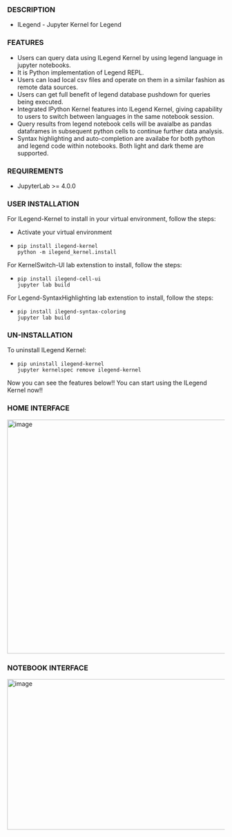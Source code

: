 ### DESCRIPTION
- ILegend - Jupyter Kernel for Legend


### FEATURES
- Users can query data using ILegend Kernel by using legend language in jupyter notebooks.
- It is Python implementation of Legend REPL.
- Users can load local csv files and operate on them in a similar fashion as remote data sources.
- Users can get full benefit of legend database pushdown for queries being executed.
- Integrated IPython Kernel features into ILegend Kernel, giving capability to users to switch between languages in the same notebook session.
- Query results from legend notebook cells will be avaialbe as pandas dataframes in subsequent python cells to continue further data analysis.
- Syntax highlighting and auto-completion are availabe for both python and legend code within notebooks. Both light and dark theme are supported.


### REQUIREMENTS
- JupyterLab >= 4.0.0


### USER INSTALLATION
For ILegend-Kernel to install in your virtual environment, follow the steps:
- Activate your virtual environment
- ```
  pip install ilegend-kernel
  python -m ilegend_kernel.install
  ```
For KernelSwitch-UI lab extenstion to install, follow the steps:
- ```
  pip install ilegend-cell-ui
  jupyter lab build
  ```
For Legend-SyntaxHighlighting lab extenstion to install, follow the steps:
- ```
  pip install ilegend-syntax-coloring
  jupyter lab build
  ```


### UN-INSTALLATION
To uninstall ILegend Kernel:
- ```
  pip uninstall ilegend-kernel
  jupyter kernelspec remove ilegend-kernel
  ```



  
Now you can see the features below!!
You can start using the ILegend Kernel now!!


### HOME INTERFACE
<img width="855" height="542" alt="image" src="https://github.com/user-attachments/assets/03fd7bf0-e071-405a-91f4-c9729c6d5b2e" />


### NOTEBOOK INTERFACE
<img width="928" height="349" alt="image" src="https://github.com/user-attachments/assets/037a7230-96e8-4073-a983-41e9c3c0a77d" />



